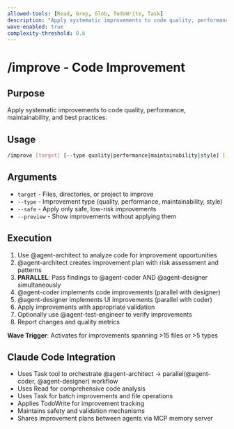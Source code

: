 ```yaml
---
allowed-tools: [Read, Grep, Glob, TodoWrite, Task]
description: "Apply systematic improvements to code quality, performance, and maintainability"
wave-enabled: true
complexity-threshold: 0.6
---
```


# /improve - Code Improvement

## Purpose

Apply systematic improvements to code quality, performance, maintainability, and best practices.

## Usage

```bash
/improve [target] [--type quality|performance|maintainability|style] [--safe]
```

## Arguments

- `target` - Files, directories, or project to improve
- `--type` - Improvement type (quality, performance, maintainability, style)
- `--safe` - Apply only safe, low-risk improvements
- `--preview` - Show improvements without applying them

## Execution

1. Use @agent-architect to analyze code for improvement opportunities
2. @agent-architect creates improvement plan with risk assessment and patterns
3. **PARALLEL**: Pass findings to @agent-coder AND @agent-designer simultaneously
4. @agent-coder implements code improvements (parallel with designer)
5. @agent-designer implements UI improvements (parallel with coder)
6. Apply improvements with appropriate validation
7. Optionally use @agent-test-engineer to verify improvements
8. Report changes and quality metrics

**Wave Trigger**: Activates for improvements spanning >15 files or >5 types

## Claude Code Integration

- Uses Task tool to orchestrate @agent-architect → parallel(@agent-coder, @agent-designer) workflow
- Uses Read for comprehensive code analysis
- Uses Task for batch improvements and file operations
- Applies TodoWrite for improvement tracking
- Maintains safety and validation mechanisms
- Shares improvement plans between agents via MCP memory server
